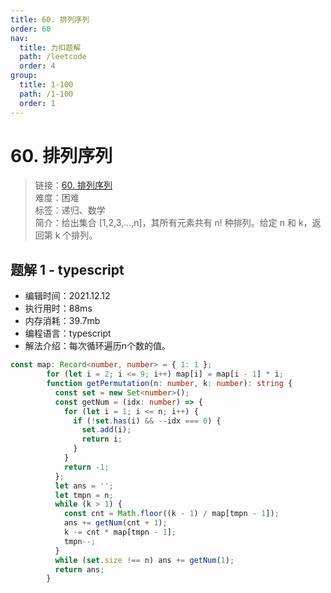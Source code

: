 ```yaml
---
title: 60. 排列序列
order: 60
nav:
  title: 力扣题解
  path: /leetcode
  order: 4
group:
  title: 1-100
  path: /1-100
  order: 1
---
```


# 60. 排列序列
    
> 链接：[60. 排列序列](https://leetcode-cn.com/problems/permutation-sequence/)  
> 难度：困难  
> 标签：递归、数学  
> 简介：给出集合 [1,2,3,...,n]，其所有元素共有 n! 种排列。给定 n 和 k，返回第 k 个排列。
      
## 题解 1 - typescript
- 编辑时间：2021.12.12
- 执行用时：88ms
- 内存消耗：39.7mb
- 编程语言：typescript
- 解法介绍：每次循环遍历n个数的值。
```typescript
const map: Record<number, number> = { 1: 1 };
        for (let i = 2; i <= 9; i++) map[i] = map[i - 1] * i;
        function getPermutation(n: number, k: number): string {
          const set = new Set<number>();
          const getNum = (idx: number) => {
            for (let i = 1; i <= n; i++) {
              if (!set.has(i) && --idx === 0) {
                set.add(i);
                return i;
              }
            }
            return -1;
          };
          let ans = '';
          let tmpn = n;
          while (k > 1) {
            const cnt = Math.floor((k - 1) / map[tmpn - 1]);
            ans += getNum(cnt + 1);
            k -= cnt * map[tmpn - 1];
            tmpn--;
          }
          while (set.size !== n) ans += getNum(1);
          return ans;
        }
```

      